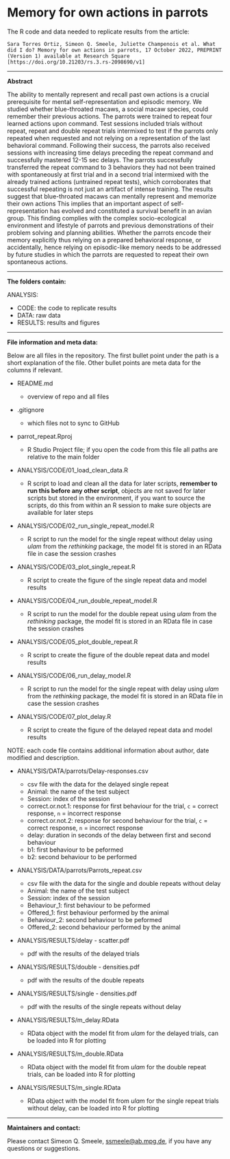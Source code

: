 # Memory for own actions in parrots

The R code and data needed to replicate results from the article:

```
Sara Torres Ortiz, Simeon Q. Smeele, Juliette Champenois et al. What did I do? Memory for own actions in parrots, 17 October 2022, PREPRINT (Version 1) available at Research Square [https://doi.org/10.21203/rs.3.rs-2098690/v1]
```
------------------------------------------------

**Abstract**

The ability to mentally represent and recall past own actions is a crucial prerequisite for mental self-representation and episodic memory. We studied whether blue-throated macaws, a social macaw species, could remember their previous actions. The parrots were trained to repeat four learned actions upon command. Test sessions included trials without repeat, repeat and double repeat trials intermixed to test if the parrots only repeated when requested and not relying on a representation of the last behavioral command. Following their success, the parrots also received sessions with increasing time delays preceding the repeat command and successfully mastered 12-15 sec delays. The parrots successfully transferred  the repeat command to 3 behaviors they had not been trained with spontaneously at first trial and in a second trial intermixed with the already trained actions (untrained repeat tests), which corroborates that successful repeating is not just an artifact of intense training. The results suggest that blue-throated macaws can mentally represent  and memorize their own actions This implies that an important aspect of self-representation has evolved and constituted a survival benefit in an avian group. This finding complies with the complex socio-ecological environment and lifestyle of parrots and previous demonstrations of their problem solving and planning abilities. Whether the parrots encode their memory explicitly thus relying on  a prepared behavioral response, or accidentally, hence relying on episodic-like memory needs to be addressed by future studies in which the parrots are requested to repeat their own spontaneous actions.

------------------------------------------------

**The folders contain:**

ANALYSIS:
  - CODE: the code to replicate results
  - DATA: raw data
  - RESULTS: results and figures

------------------------------------------------

**File information and meta data:**

Below are all files in the repository. The first bullet point under the path is a short explanation of the file. Other bullet points are meta data for the columns if relevant.

- README.md
	- overview of repo and all files
- .gitignore
	- which files not to sync to GitHub
- parrot_repeat.Rproj
	- R Studio Project file; if you open the code from this file all paths are relative to the main folder

- ANALYSIS/CODE/01_load_clean_data.R 
	- R script to load and clean all the data for later scripts, **remember to run this before any other script**, objects are not saved for later scripts but stored in the environment, if you want to source the scripts, do this from within an R session to make sure objects are available for later steps
- ANALYSIS/CODE/02_run_single_repeat_model.R
	- R script to run the model for the single repeat without delay using *ulam* from the *rethinking* package, the model fit is stored in an RData file in case the session crashes
- ANALYSIS/CODE/03_plot_single_repeat.R
	- R script to create the figure of the single repeat data and model results
- ANALYSIS/CODE/04_run_double_repeat_model.R
	- R script to run the model for the double repeat using *ulam* from the *rethinking* package, the model fit is stored in an RData file in case the session crashes
- ANALYSIS/CODE/05_plot_double_repeat.R
	-  R script to create the figure of the double repeat data and model results
- ANALYSIS/CODE/06_run_delay_model.R
	- R script to run the model for the single repeat with delay using *ulam* from the *rethinking* package, the model fit is stored in an RData file in case the session crashes
- ANALYSIS/CODE/07_plot_delay.R
	- R script to create the figure of the delayed repeat data and model results
	
NOTE: each code file contains additional information about author, date modified and description. 

- ANALYSIS/DATA/parrots/Delay-responses.csv
	- csv file with the data for the delayed single repeat
	- Animal: the name of the test subject
	- Session: index of the session
	- correct.or.not.1: response for first behaviour for the trial, `c` = correct response, `n` = incorrect response
	- correct.or.not.2: response for second behaviour for the trial, `c` = correct response, `n` = incorrect response
	- delay: duration in seconds of the delay between first and second behaviour
	- b1: first behaviour to be peformed
	- b2: second behaviour to be performed
- ANALYSIS/DATA/parrots/Parrots_repeat.csv 
	- csv file with the data for the single and double repeats without delay
	- Animal: the name of the test subject
	- Session: index of the session
	- Behaviour_1:  first behaviour to be peformed
	- Offered_1: first behaviour performed by the animal
	- Behaviour_2:  second behaviour to be peformed
	- Offered_2: second behaviour performed by the animal
	
- ANALYSIS/RESULTS/delay - scatter.pdf
	- pdf with the results of the delayed trials
- ANALYSIS/RESULTS/double - densities.pdf
	- pdf with the results of the double repeats
- ANALYSIS/RESULTS/single - densities.pdf
	- pdf with the results of the single repeats without delay
- ANALYSIS/RESULTS/m_delay.RData
	- RData object with the model fit from *ulam* for the delayed trials, can be loaded into R for plotting
- ANALYSIS/RESULTS/m_double.RData
	- RData object with the model fit from *ulam* for the double repeat trials, can be loaded into R for plotting
- ANALYSIS/RESULTS/m_single.RData
	- RData object with the model fit from *ulam* for the single repeat trials without delay, can be loaded into R for plotting

------------------------------------------------

**Maintainers and contact:**

Please contact Simeon Q. Smeele, <ssmeele@ab.mpg.de>, if you have any questions or suggestions. 




